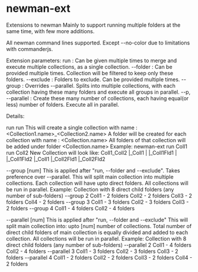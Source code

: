 # newman-ext
Extensions to newman
Mainly to support running multiple folders at the same time, with few more additions.

All newman command lines supported. Except --no-color due to limitations with commanderjs.

Extension parameters:
 run : Can be given multiple times to merge and execute multiple collections, as a single collection.
 --folder : Can be provided multiple times. Collection will be filtered to keep only these folders.
 --exclude : Folders to exclude. Can be provided multiple times.
 --group : Overrides --parallel. Splits into multiple collections, with each collection having these many folders and execute all groups in parallel.
 --p, --parallel : Create these many number of collections, each having equal(or less) number of folders. Execute all in parallel.

Details:

run <PathToCollection1> run <PathToCollection2>
    This will create a single collection with name : <Collection1.name>_<Collection2.name>
    A folder will be created for each collection with name : <Collection.name>
    All folders of that collection will be added under folder <Collection.name>
    Example: newman-ext run Coll1 run Coll2
    New Collection will look like:
        Coll1_Coll2
        |_Coll1
        | |_Coll1Fld1
        | |_Coll1Fld2
        |_Coll1
          |_Coll2Fld1
          |_Coll2Fld2


--group [num]
    This is applied after "run, --folder and --exclude".
    Takes preference over --parallel.
    This will split main collection into multiple collections.
    Each collection will have upto <num> direct folders.
    All collections will be run in parallel.
    Example: Collection with 8 direct child folders (any number of sub-folders)
    --group 2
        Coll1 - 2 folders
        Coll2 - 2 folders
        Coll3 - 2 folders
        Coll4 - 2 folders
    --group 3
        Coll1 - 3 folders
        Coll2 - 3 folders
        Coll3 - 2 folders
    --group 4
        Coll1 - 4 folders
        Coll2 - 4 folders    
    
--parallel [num]
    This is applied after "run, --folder and --exclude"
    This will split main collection into: upto [num] number of collections.
    Total number of direct child folders of main collection is equally divided and added to each collection.
    All collections will be run in parallel.
    Example: Collection with 8 direct child folders (any number of sub-folders)
    --parallel 2
        Coll1 - 4 folders
        Coll2 - 4 folders
    --parallel 3
        Coll1 - 3 folders
        Coll2 - 3 folders
        Coll3 - 2 folders
    --parallel 4
        Coll1 - 2 folders
        Coll2 - 2 folders
        Coll3 - 2 folders
        Coll4 - 2 folders